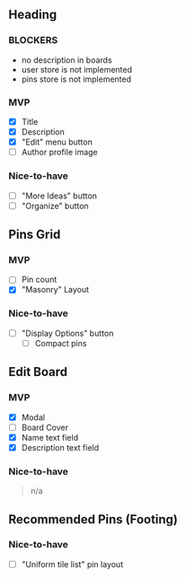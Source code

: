 ## Heading

### BLOCKERS

- no description in boards
- user store is not implemented
- pins store is not implemented

### MVP

- [x] Title
- [x] Description
- [x] "Edit" menu button
- [ ] Author profile image

### Nice-to-have

- [ ] "More Ideas" button
- [ ] "Organize" button

## Pins Grid

### MVP

- [ ] Pin count
- [x] "Masonry" Layout

### Nice-to-have

- [ ] "Display Options" button
  - [ ] Compact pins

## Edit Board

### MVP

- [x] Modal
- [ ] Board Cover
- [x] Name text field
- [x] Description text field

### Nice-to-have

> n/a

## Recommended Pins (Footing)

### Nice-to-have

- [ ] "Uniform tile list" pin layout
